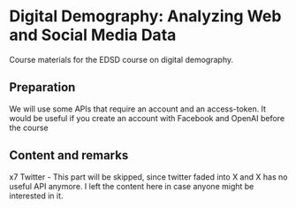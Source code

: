 # Digital Demography: Analyzing Web and Social Media Data

Course materials for the EDSD course on digital demography.


## Preparation

We will use some APIs that require an account and an access-token. It would be useful if you create an account with Facebook and OpenAI before the course


## Content and remarks

x7 Twitter - This part will be skipped, since twitter faded into X and X has no useful API anymore. I left the content here in case anyone might be interested in it.

